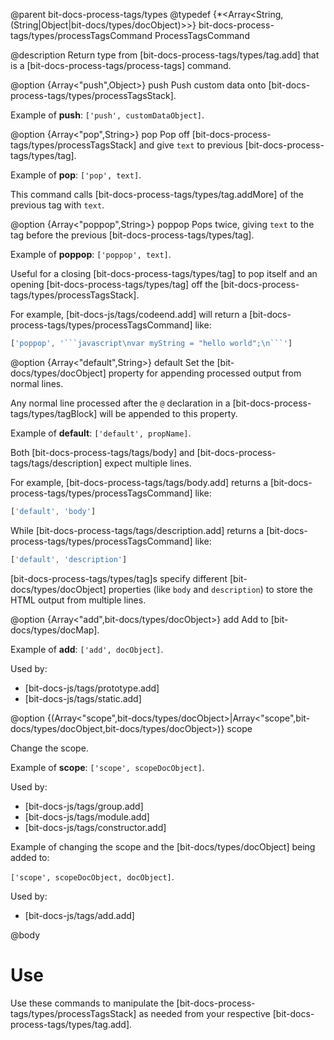 @parent bit-docs-process-tags/types
@typedef {*<Array<String,(String|Object|bit-docs/types/docObject)>>} bit-docs-process-tags/types/processTagsCommand ProcessTagsCommand

@description Return type from [bit-docs-process-tags/types/tag.add] that is a
[bit-docs-process-tags/process-tags] command.

@option {Array<"push",Object>} push Push custom data onto
[bit-docs-process-tags/types/processTagsStack].

Example of __push__: `['push', customDataObject]`.

@option {Array<"pop",String>} pop Pop off
[bit-docs-process-tags/types/processTagsStack] and give `text` to previous
[bit-docs-process-tags/types/tag].

Example of __pop__: `['pop', text]`.

This command calls [bit-docs-process-tags/types/tag.addMore] of the previous
tag with `text`.

@option {Array<"poppop",String>} poppop Pops twice, giving `text` to the tag
before the previous [bit-docs-process-tags/types/tag].

Example of __poppop__: `['poppop', text]`.

Useful for a closing [bit-docs-process-tags/types/tag] to pop itself and an
opening [bit-docs-process-tags/types/tag] off the
[bit-docs-process-tags/types/processTagsStack].

For example, [bit-docs-js/tags/codeend.add] will return a
[bit-docs-process-tags/types/processTagsCommand] like:

```js
['poppop', '```javascript\nvar myString = "hello world";\n```']
```

@option {Array<"default",String>} default Set the [bit-docs/types/docObject]
property for appending processed output from normal lines.

Any normal line processed after the `@` declaration in a
[bit-docs-process-tags/types/tagBlock] will be appended to this property.

Example of __default__: `['default', propName]`.

Both [bit-docs-process-tags/tags/body] and
[bit-docs-process-tags/tags/description] expect multiple lines.

For example, [bit-docs-process-tags/tags/body.add] returns a
[bit-docs-process-tags/types/processTagsCommand] like:

```js
['default', 'body']
```

While [bit-docs-process-tags/tags/description.add] returns a
[bit-docs-process-tags/types/processTagsCommand] like:

```js
['default', 'description']
```

[bit-docs-process-tags/types/tag]s specify different
[bit-docs/types/docObject] properties (like `body` and `description`) to
store the HTML output from multiple lines.

@option {Array<"add",bit-docs/types/docObject>} add Add to [bit-docs/types/docMap].

Example of __add__: `['add', docObject]`.

Used by:
  - [bit-docs-js/tags/prototype.add]
  - [bit-docs-js/tags/static.add]

@option {(Array<"scope",bit-docs/types/docObject>|Array<"scope",bit-docs/types/docObject,bit-docs/types/docObject>)} scope

Change the scope.

Example of __scope__: `['scope', scopeDocObject]`.

Used by:
  - [bit-docs-js/tags/group.add]
  - [bit-docs-js/tags/module.add]
  - [bit-docs-js/tags/constructor.add]

Example of changing the scope and the [bit-docs/types/docObject] being added to:

`['scope', scopeDocObject, docObject]`.

Used by:
  - [bit-docs-js/tags/add.add]

@body

# Use

Use these commands to manipulate the
[bit-docs-process-tags/types/processTagsStack] as needed from your respective
[bit-docs-process-tags/types/tag.add].
